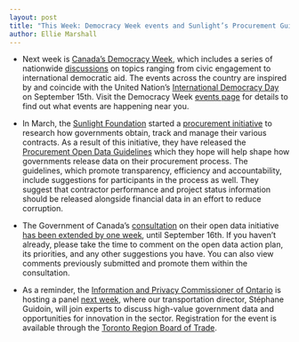 ```yaml
---
layout: post
title: "This Week: Democracy Week events and Sunlight’s Procurement Guidelines"
author: Ellie Marshall
---
```

- Next week is [Canada’s Democracy Week](http://www.democracy-democratie.ca/content.asp?section=dmw&dir=about&document=index&lang=e), which includes a series of nationwide [discussions](http://www.democracy-democratie.ca/content.asp?section=events&document=index&lang=e) on topics ranging from civic engagement to international democratic aid. The events across the country are inspired by and coincide with the United Nation’s [International Democracy Day](http://www.un.org/en/events/democracyday/background.shtml) on September 15th. Visit the Democracy Week [events page](http://www.democracy-democratie.ca/content.asp?section=events&document=index&lang=e) for details to find out what events are happening near you.

- In March, the [Sunlight Foundation](http://www.sunlightfoundation.org) started a [procurement initiative](http://sunlightfoundation.com/blog/2013/03/11/announcing-a-new-procurement-initiative/) to research how governments obtain, track and manage their various contracts. As a result of this initiative, they have released the [Procurement Open Data Guidelines](http://sunlightfoundation.com/procurement/opendataguidelines) which they hope will help shape how governments release data on their procurement process. The guidelines, which promote transparency, efficiency and accountability, include suggestions for participants in the process as well. They suggest that contractor performance and project status information should be released alongside financial data in an effort to reduce corruption. 

- The Government of Canada’s [consultation](http://data.gc.ca/eng/consultations/year1) on their open data initiative [has been extended by one week](http://www.marketwire.com/press-release/minister-clement-extends-consultation-with-canadians-on-open-government-1830119.htm), until September 16th. If you haven’t already, please take the time to comment on the open data action plan, its priorities, and any other suggestions you have. You can also view comments previously submitted and promote them within the consultation.

- As a reminder, the [Information and Privacy Commissioner of Ontario](http://www.ipc.on.ca) is hosting a panel [next week](http://www.ipc.on.ca/english/access-to-information/Introduction-to-AbD), where our transportation director, Stéphane Guidoin, will join experts to discuss high-value government data and opportunities for innovation in the sector. Registration for the event is available through the [Toronto Region Board of Trade](http://www.bot.com/source/Meetings/cMeetingFunctionDetail.cfm?Section=Calendar&PRODUCT_MAJOR=DS091813).
